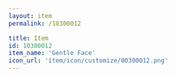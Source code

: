 ```yaml
---
layout: item
permalink: /10300012

title: Item
id: 10300012
item_name: 'Gentle Face'
icon_url: 'item/icon/customize/00300012.png'
---
```

